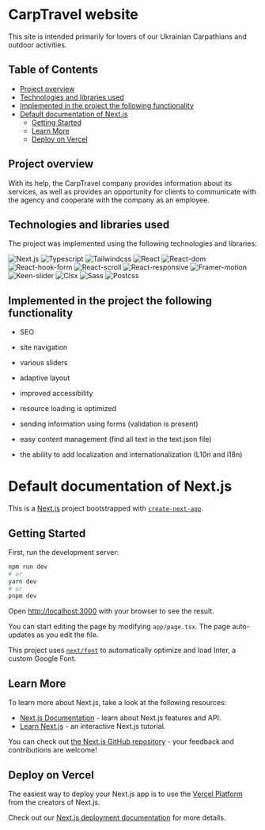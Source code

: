 # CarpTravel website

This site is intended primarily for lovers of our Ukrainian Carpathians and outdoor activities.

## Table of Contents

- [Project overview](#project-overview)
- [Technologies and libraries used](#technologies-and-libraries-used)
- [Implemented in the project the following functionality](#implemented-in-the-project-the-following-functionality)
- [Default documentation of Next.js](#default-documentation-of-nextjs)
  - [Getting Started](#getting-started)
  - [Learn More](#learn-more)
  - [Deploy on Vercel](#deploy-on-vercel)

## Project overview

With its help, the CarpTravel company provides information about its services, as well as provides an opportunity for clients to communicate with the agency and cooperate with the company as an employee.

## Technologies and libraries used

The project was implemented using the following technologies and libraries:

![Next.js](https://img.shields.io/badge/Next.js-13.4.18-red) ![Typescript](https://img.shields.io/badge/Typescript-5.1.6-yellow) ![Tailwindcss](https://img.shields.io/badge/Tailwindcss-3.3.3-palegreen) ![React](https://img.shields.io/badge/React.js-18.2.0-teal) ![React-dom](https://img.shields.io/badge/React%20dom-18.2.0-lightgpink) ![React-hook-form](https://img.shields.io/badge/React%20hook%20form-7.45.4-orange) ![React-scroll](https://img.shields.io/badge/React%20scroll-1.8.9-khaki) ![React-responsive](https://img.shields.io/badge/React%20responsive-9.0.2-orangered) ![Framer-motion](https://img.shields.io/badge/Framer%20motion-10.16.1-yellow) ![Keen-slider](https://img.shields.io/badge/Keen%20slider-6.8.6-purple) ![Clsx](https://img.shields.io/badge/Clsx-2.0.0-darkturquoise) ![Sass](https://img.shields.io/badge/Sass-1.66.0-blueviolet) ![Postcss](https://img.shields.io/badge/Postcss-8.4.28-moccasin)

## Implemented in the project the following functionality

<ul>
<li>
<p>SEO
</p>
</li>
<li>
<p>site navigation
</p>
</li>
<li>
<p>various sliders
</p>
</li>
<li>
<p>adaptive layout
</p>
</li>
<li>
<p>improved accessibility
</p>
</li>
<li>
<p> resource loading is optimized
</p>
</li>
<li>
<p>sending information using forms (validation is present)
</p>
</li>
<li>
<p>easy content management (find all text in the text.json file)
</p>
</li>
<li>
<p>the ability to add localization and internationalization (L10n and i18n)
</p>
</li>
</ul>

# Default documentation of Next.js

This is a [Next.js](https://nextjs.org/) project bootstrapped with [`create-next-app`](https://github.com/vercel/next.js/tree/canary/packages/create-next-app).

## Getting Started

First, run the development server:

```bash
npm run dev
# or
yarn dev
# or
pnpm dev
```

Open [http://localhost:3000](http://localhost:3000) with your browser to see the result.

You can start editing the page by modifying `app/page.tsx`. The page auto-updates as you edit the file.

This project uses [`next/font`](https://nextjs.org/docs/basic-features/font-optimization) to automatically optimize and load Inter, a custom Google Font.

## Learn More

To learn more about Next.js, take a look at the following resources:

- [Next.js Documentation](https://nextjs.org/docs) - learn about Next.js features and API.
- [Learn Next.js](https://nextjs.org/learn) - an interactive Next.js tutorial.

You can check out [the Next.js GitHub repository](https://github.com/vercel/next.js/) - your feedback and contributions are welcome!

## Deploy on Vercel

The easiest way to deploy your Next.js app is to use the [Vercel Platform](https://vercel.com/new?utm_medium=default-template&filter=next.js&utm_source=create-next-app&utm_campaign=create-next-app-readme) from the creators of Next.js.

Check out our [Next.js deployment documentation](https://nextjs.org/docs/deployment) for more details.
